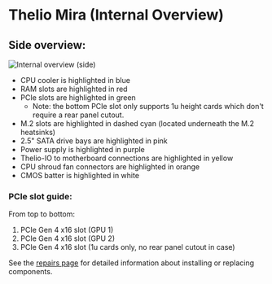 # Thelio Mira (Internal Overview)

## Side overview:

![Internal overview (side)](./img/internal-labeled.png)

- CPU cooler is highlighted in blue
- RAM slots are highlighted in red
- PCIe slots are highlighted in green
  - Note: the bottom PCIe slot only supports 1u height cards which don't require a rear panel cutout.
- M.2 slots are highlighted in dashed cyan (located underneath the M.2 heatsinks)
- 2.5" SATA drive bays are highlighted in pink
- Power supply is highlighted in purple
- Thelio-IO to motherboard connections are highlighted in yellow
- CPU shroud fan connectors are highlighted in orange
- CMOS batter is highlighted in white

### PCIe slot guide:

From top to bottom:

1. PCIe Gen 4 x16 slot (GPU 1)
2. PCIe Gen 4 x16 slot (GPU 2)
3. PCIe Gen 4 x16 slot (1u cards only, no rear panel cutout in case)

See the [repairs page](./repairs.md) for detailed information about installing or replacing components.
